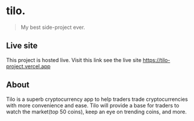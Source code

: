 # tilo.
> My best side-project ever.

## Live site
This project is hosted live. Visit this link see the live site https://tilo-project.vercel.app

## About
Tilo is a superb cryptocurrency app to help traders trade cryptocurrencies with more convenience and ease. Tilo will provide a base for traders to watch the market(top 50 coins), keep an eye on trending coins, and more.
